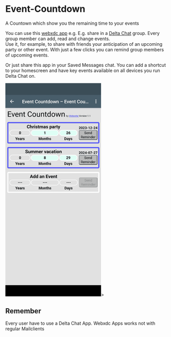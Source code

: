 # Event-Countdown
A Countown which show you the remaining time to your events

You can use this [webxdc app](https://github.com/webxdc) e.g.  E.g. share in a [Delta Chat](https://github.com/deltachat/) group.
  Every group member can add, read and change events.
  <br>
 Use it, for example, to share with friends your anticipation of an upcoming party or other event.  With just a few clicks you can remind group members of upcoming events.

  Or just share this app in your Saved Messages chat.  You can add a shortcut to your homescreen and have key events available on all devices you run Delta Chat on.

  <img alt="Screenshot" src="https://github.com/webratte/Event-Countdown/blob/main/screenshots/Screenshot.png" width="298" />>

## Remember
Every user have to use a Delta Chat App. Webxdc Apps works not with regular Mailclients
